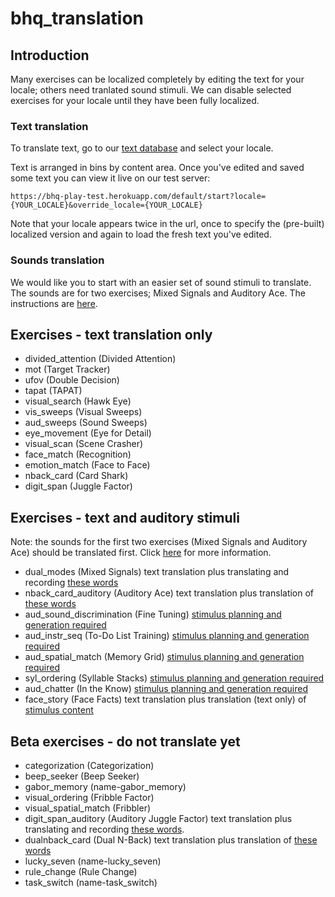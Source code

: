 bhq_translation
===============

## Introduction
Many exercises can be localized completely by editing the text for your locale; others need tranlated sound stimuli. We can disable selected exercises for your locale until they have been fully localized.

### Text translation
To translate text, go to our [text database](https://tra:vame4uFA@tra.cloudant.com/rfm_loc/_design/rfm_loc/index.html#) and select your locale.

Text is arranged in bins by content area. Once you've edited and saved some text you can view it live on our test server:

	https://bhq-play-test.herokuapp.com/default/start?locale={YOUR_LOCALE}&override_locale={YOUR_LOCALE}
	
Note that your locale appears twice in the url, once to specify the (pre-built) localized version and again to load the fresh text you've edited.

### Sounds translation
We would like you to start with an easier set of sound stimuli to translate. The sounds are for two exercises; Mixed Signals and Auditory Ace.  The instructions are [here](easy_translations.md).

## Exercises - text translation only

* divided_attention (Divided Attention)
* mot (Target Tracker)
* ufov (Double Decision)
* tapat (TAPAT)
* visual_search (Hawk Eye)
* vis_sweeps (Visual Sweeps)
* aud_sweeps (Sound Sweeps)
* eye_movement (Eye for Detail)
* visual_scan (Scene Crasher)
* face_match (Recognition)
* emotion_match (Face to Face)
* nback_card (Card Shark)
* digit_span (Juggle Factor)

## Exercises - text and auditory stimuli
Note: the sounds for the first two exercises (Mixed Signals and Auditory Ace) should be translated first. Click [here](easy_translations.md) for more information. 
* dual_modes (Mixed Signals)
text translation plus translating and recording [these words](dual_modes.md)
*  nback_card_auditory (Auditory Ace)
text translation plus translation of [these words](auditory_ace.md)
* aud_sound_discrimination (Fine Tuning)
[stimulus planning and generation required](tua.md)
* aud_instr_seq (To-Do List Training)
[stimulus planning and generation required](lad.md)
* aud_spatial_match (Memory Grid)
[stimulus planning and generation required](misrp.md)
* syl_ordering (Syllable Stacks)
[stimulus planning and generation required](misrp.md)
*  aud_chatter (In the Know)
[stimulus planning and generation required](chatter.md)
*  face_story (Face Facts)
text translation plus translation (text only) of [stimulus content](face_story)

## Beta exercises  - do not translate yet
*  categorization (Categorization)
*  beep_seeker (Beep Seeker)
*  gabor_memory (name-gabor_memory)
*  visual_ordering (Fribble Factor)
*  visual_spatial_match (Fribbler)
*  digit_span_auditory (Auditory Juggle Factor)
text translation plus translating and recording [these words](digit_span_auditory.md). 
*  dualnback_card (Dual N-Back)
text translation plus translation of [these words](auditory_ace.md) 
*  lucky_seven (name-lucky_seven)
*  rule_change (Rule Change)
*  task_switch (name-task_switch)















